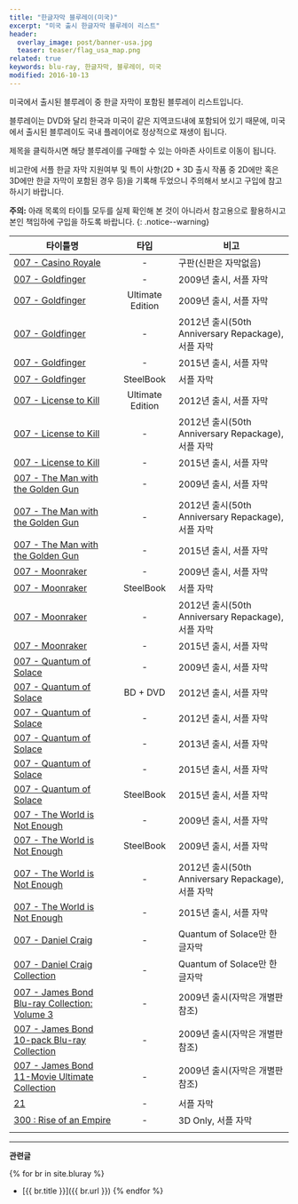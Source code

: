 ```yaml
---
title: "한글자막 블루레이(미국)"
excerpt: "미국 출시 한글자막 블루레이 리스트"
header:
  overlay_image: post/banner-usa.jpg
  teaser: teaser/flag_usa_map.png
related: true
keywords: blu-ray, 한글자막, 블루레이, 미국
modified: 2016-10-13
---
```


미국에서 출시된 블루레이 중 한글 자막이 포함된 블루레이 리스트입니다.

블루레이는 DVD와 달리 한국과 미국이 같은 지역코드내에 포함되어 있기 때문에, 미국에서 출시된 블루레이도 국내 플레이어로 정상적으로 재생이 됩니다.

제목을 클릭하시면 해당 블루레이를 구매할 수 있는 아마존 사이트로 이동이 됩니다.

비고란에 서플 한글 자막 지원여부 및 특이 사항(2D + 3D 출시 작품 중 2D에만 혹은 3D에만 한글 자막이 포함된 경우 등)을 기록해 두었으니 주의해서 보시고 구입에 참고하시기 바랍니다.

**주의:** 아래 목록의 타이틀 모두를 실제 확인해 본 것이 아니라서 참고용으로 활용하시고 본인 책임하에 구입을 하도록 바랍니다.
{: .notice--warning}

|타이틀명               |타입   |비고                           |
|----------------     |:---:|-------------------------------|
|[007 - Casino Royale](http://amzn.to/2dLIA8L)|-|구판(신판은 자막없음)|
|[007 - Goldfinger](http://amzn.to/2evLEac)|-|2009년 출시, 서플 자막|
|[007 - Goldfinger](http://amzn.to/2evNTup)|Ultimate Edition|2009년 출시, 서플 자막|
|[007 - Goldfinger](http://amzn.to/2dMvyYM)|-|2012년 출시(50th Anniversary Repackage), 서플 자막|
|[007 - Goldfinger](http://amzn.to/2ecFKYL)|-|2015년 출시, 서플 자막|
|[007 - Goldfinger](http://amzn.to/2d9Jtcq)|SteelBook|서플 자막|
|[007 - License to Kill](http://amzn.to/2d9N2yZ)|Ultimate Edition|2012년 출시, 서플 자막|
|[007 - License to Kill](http://amzn.to/2ecNslx)|-|2012년 출시(50th Anniversary Repackage), 서플 자막|
|[007 - License to Kill](http://amzn.to/2dZF7Ss)|-|2015년 출시, 서플 자막|
|[007 - The Man with the Golden Gun](http://amzn.to/2dPHyZD)|-|2009년 출시, 서플 자막|
|[007 - The Man with the Golden Gun](http://amzn.to/2eoPL8T)|-|2012년 출시(50th Anniversary Repackage), 서플 자막|
|[007 - The Man with the Golden Gun](http://amzn.to/2dPHyZD)|-|2015년 출시, 서플 자막|
|[007 - Moonraker](http://amzn.to/2ekFCtI)|-|2009년 출시, 서플 자막|
|[007 - Moonraker](http://amzn.to/2ecL7qO)|SteelBook|서플 자막|
|[007 - Moonraker](http://amzn.to/2df3d9x)|-|2012년 출시(50th Anniversary Repackage), 서플 자막|
|[007 - Moonraker](http://amzn.to/2dn6MO8)|-|2015년 출시, 서플 자막|
|[007 - Quantum of Solace](http://amzn.to/2ecMxSe)|-|2009년 출시, 서플 자막|
|[007 - Quantum of Solace](http://amzn.to/2dPDA5u)|BD + DVD|2012년 출시, 서플 자막|
|[007 - Quantum of Solace](http://amzn.to/2evZQ31)|-|2012년 출시, 서플 자막|
|[007 - Quantum of Solace](http://amzn.to/2dNkZDJ)|-|2013년 출시, 서플 자막|
|[007 - Quantum of Solace](http://amzn.to/2ecReLN)|-|2015년 출시, 서플 자막|
|[007 - Quantum of Solace](http://amzn.to/2dPFl2L)|SteelBook|2015년 출시, 서플 자막|
|[007 - The World is Not Enough](http://amzn.to/2efMZzf)|-|2009년 출시, 서플 자막|
|[007 - The World is Not Enough](http://amzn.to/2efM69E)| SteelBook |2009년 출시, 서플 자막|
|[007 - The World is Not Enough](http://amzn.to/2efMDbI)|-|2012년 출시(50th Anniversary Repackage), 서플 자막|
|[007 - The World is Not Enough](http://amzn.to/2efMx3W)|-|2015년 출시, 서플 자막|
|[007 - Daniel Craig](http://amzn.to/2e8wtoC)|-|Quantum of Solace만 한글자막|
|[007 - Daniel Craig Collection](http://amzn.to/2dPEFdJ)|-|Quantum of Solace만 한글자막|
|[007 - James Bond Blu-ray Collection: Volume 3](http://amzn.to/2evNtnD)|-|2009년 출시(자막은 개별판 참조)|
|[007 - James Bond 10-pack Blu-ray Collection](http://amzn.to/2ecGrkK)|-|2009년 출시(자막은 개별판 참조)|
|[007 - James Bond 11-Movie Ultimate Collection](http://amzn.to/2ecGHAl)|-|2009년 출시(자막은 개별판 참조)|
|[21](http://amzn.to/2euLyQ8)|-|서플 자막|
|[300 : Rise of an Empire](http://amzn.to/2ebJjhK)|-|3D Only, 서플 자막|
||||

---

**관련글**

{% for br in site.bluray %}
  * [{{ br.title }}]({{ br.url }})
{% endfor %}
